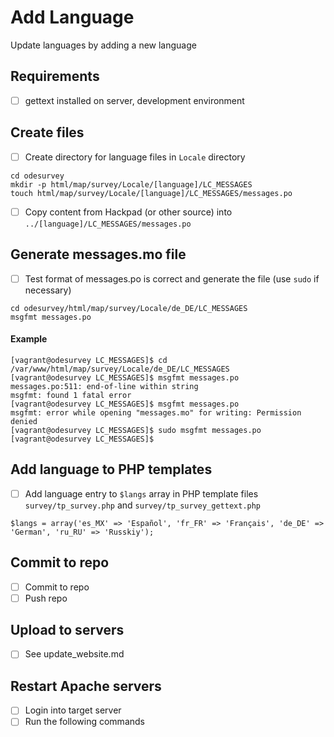 # Add Language

Update languages by adding a new language
 
## Requirements

- [ ] gettext installed on server, development environment

## Create files

- [ ] Create directory for language files in `Locale` directory
```
cd odesurvey
mkdir -p html/map/survey/Locale/[language]/LC_MESSAGES
touch html/map/survey/Locale/[language]/LC_MESSAGES/messages.po
```
- [ ] Copy content from Hackpad (or other source) into `../[language]/LC_MESSAGES/messages.po`

## Generate messages.mo file
- [ ] Test format of messages.po is correct and generate the file (use `sudo` if necessary)
```
cd odesurvey/html/map/survey/Locale/de_DE/LC_MESSAGES
msgfmt messages.po
```
#### Example
```
[vagrant@odesurvey LC_MESSAGES]$ cd /var/www/html/map/survey/Locale/de_DE/LC_MESSAGES
[vagrant@odesurvey LC_MESSAGES]$ msgfmt messages.po 
messages.po:511: end-of-line within string
msgfmt: found 1 fatal error
[vagrant@odesurvey LC_MESSAGES]$ msgfmt messages.po 
msgfmt: error while opening "messages.mo" for writing: Permission denied
[vagrant@odesurvey LC_MESSAGES]$ sudo msgfmt messages.po 
[vagrant@odesurvey LC_MESSAGES]$ 
```

## Add language to PHP templates
- [ ] Add language entry to `$langs` array in PHP template files `survey/tp_survey.php` and `survey/tp_survey_gettext.php`
```
$langs = array('es_MX' => 'Español', 'fr_FR' => 'Français', 'de_DE' => 'German', 'ru_RU' => 'Russkiy');
```

## Commit to repo
- [ ] Commit to repo
- [ ] Push repo

## Upload to servers
- [ ] See update_website.md

## Restart Apache servers
- [ ] Login into target server
- [ ] Run the following commands

